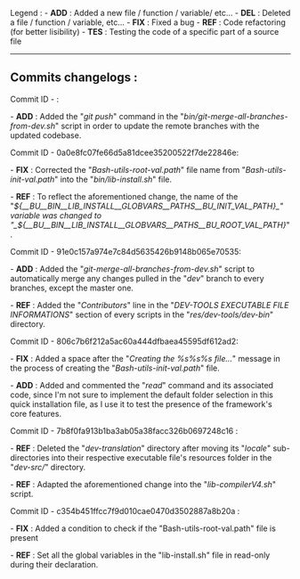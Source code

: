 Legend :
    - **ADD** : Added a new file / function / variable/ etc...
    - **DEL** : Deleted a file / function / variable, etc...
    - **FIX** : Fixed a bug
    - **REF** : Code refactoring (for better lisibility)
    - **TES** : Testing the code of a specific part of a source file

---------------------------------------------------------
Commits changelogs :
--------------------

Commit ID - :

\- **ADD** : Added the "_git push_" command in the "_bin/git-merge-all-branches-from-dev.sh_" script in order to update the remote branches with the updated codebase.


Commit ID - 0a0e8fc07fe66d5a81dcee35200522f7de22846e:

\- **FIX** : Corrected the "_Bash-utils-root-val.path_" file name from "_Bash-utils-init-val.path_" into the "_bin/lib-install.sh_" file.

\- **REF** : To reflect the aforementioned change, the name of the "_${__BU__BIN__LIB_INSTALL__GLOBVARS__PATHS__BU_INIT_VAL_PATH}_" variable was changed to "_${__BU__BIN__LIB_INSTALL__GLOBVARS__PATHS__BU_ROOT_VAL_PATH}_".


Commit ID - 91e0c157a974e7c84d5635426b9148b065e70535:

\- **ADD** : Added the "_git-merge-all-branches-from-dev.sh_" script to automatically merge any changes pulled in the "_dev_" branch to every branches, except the master one.

\- **REF** : Added the "_Contributors_" line in the "_DEV-TOOLS EXECUTABLE FILE INFORMATIONS_" section of every scripts in the "_res/dev-tools/dev-bin_" directory.


Commit ID - 806c7b6f212a5ac60a444dfbaea45595df612ad2:


\- **FIX** : Added a space after the "_Creating the %s%s%s file..._" message in the process of creating the "_Bash-utils-init-val.path_" file.

\- **ADD** : Added and commented the "_read_" command and its associated code, since I'm not sure to implement the default folder selection in this quick installation file, as I use it to test the presence of the framework's core features.


Commit ID - 7b8f0fa913b1ba3ab05a38facc326b0697248c16 :

\- **REF** : Deleted the "_dev-translation_" directory after moving its "_locale_" sub-directories into their respective executable file's resources folder in the "_dev-src/_" directory.

\- **REF** : Adapted the aforementioned change into the "_lib-compilerV4.sh_" script.


Commit ID - c354b451ffcc7f9d010cae0470d3502887a8b20a :

\- **FIX** : Added a condition to check if the "Bash-utils-root-val.path" file is present

\- **REF** : Set all the global variables in the "lib-install.sh" file in read-only during their declaration.
